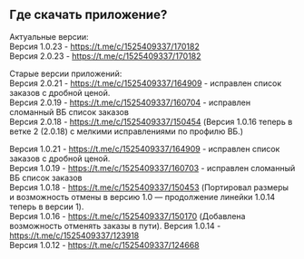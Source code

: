 ## Где скачать приложение?
Актуальные версии:    
Версия 1.0.23 - https://t.me/c/1525409337/170182  
Версия 2.0.23 - https://t.me/c/1525409337/170182  
 
Старые версии приложений:  
Версия 2.0.21 - https://t.me/c/1525409337/164909 - исправлен список заказов с дробной ценой.  
Версия 2.0.19 - https://t.me/c/1525409337/160704 - исправлен сломанный ВБ список заказов  
Версия 2.0.18 - https://t.me/c/1525409337/150454 (Версия 1.0.16 теперь в ветке 2 (2.0.18) с мелкими исправлениями по профилю ВБ.)  
  
Версия 1.0.21 - https://t.me/c/1525409337/164909 - исправлен список заказов с дробной ценой.  
Версия 1.0.19 - https://t.me/c/1525409337/160703 - исправлен сломанный ВБ список заказов  
Версия 1.0.18 - https://t.me/c/1525409337/150453 (Портировал размеры и возможность отмены в версию 1.0 — продолжение линейки 1.0.14 теперь в версии 1).  
Версия 1.0.16 - https://t.me/c/1525409337/150170 (Добавлена возможность отменять заказы в пути).
Версия 1.0.14 - https://t.me/c/1525409337/123918  
Версия 1.0.12 - https://t.me/c/1525409337/124668  
